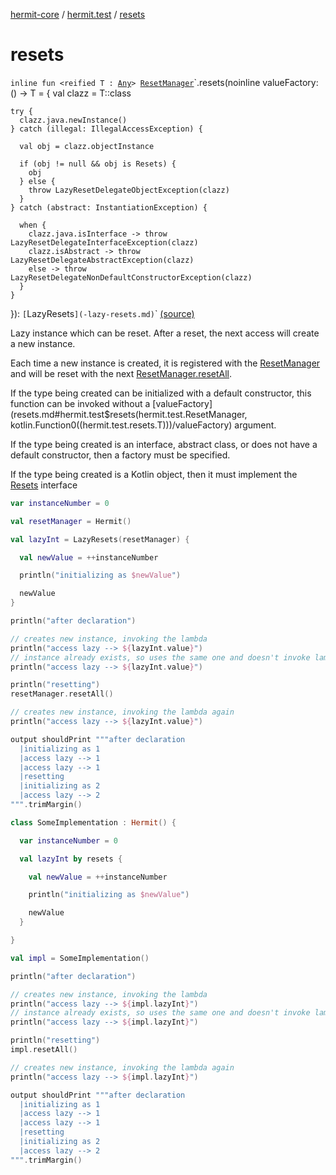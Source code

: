 [hermit-core](../index.md) / [hermit.test](index.md) / [resets](./resets.md)

# resets

`inline fun <reified T : `[`Any`](https://kotlinlang.org/api/latest/jvm/stdlib/kotlin/-any/index.html)`> `[`ResetManager`](-reset-manager/index.md)`.resets(noinline valueFactory: () -> T = {
    val clazz = T::class

    try {
      clazz.java.newInstance()
    } catch (illegal: IllegalAccessException) {

      val obj = clazz.objectInstance

      if (obj != null && obj is Resets) {
        obj
      } else {
        throw LazyResetDelegateObjectException(clazz)
      }
    } catch (abstract: InstantiationException) {

      when {
        clazz.java.isInterface -> throw LazyResetDelegateInterfaceException(clazz)
        clazz.isAbstract -> throw LazyResetDelegateAbstractException(clazz)
        else -> throw LazyResetDelegateNonDefaultConstructorException(clazz)
      }
    }

  }): `[`LazyResets`](-lazy-resets.md)`<T>` [(source)](https://github.com/RBusarow/AutoReset/tree/master/hermit-core/src/main/kotlin/hermit/test/LazyResets.kt#L45)

Lazy instance which can be reset.  After a reset, the next access will create a new instance.

Each time a new instance is created, it is registered with the [ResetManager](-reset-manager/index.md) and will be reset with the next [ResetManager.resetAll](-reset-manager/reset-all.md).

If the type being created can be initialized with a default constructor,
this function can be invoked without a [valueFactory](resets.md#hermit.test$resets(hermit.test.ResetManager, kotlin.Function0((hermit.test.resets.T)))/valueFactory) argument.

If the type being created is an interface, abstract class, or does not have a default constructor,
then a factory must be specified.

If the type being created is a Kotlin object, then it must implement the [Resets](-resets/index.md) interface

``` kotlin
var instanceNumber = 0

val resetManager = Hermit()

val lazyInt = LazyResets(resetManager) {

  val newValue = ++instanceNumber

  println("initializing as $newValue")

  newValue
}

println("after declaration")

// creates new instance, invoking the lambda
println("access lazy --> ${lazyInt.value}")
// instance already exists, so uses the same one and doesn't invoke lambda
println("access lazy --> ${lazyInt.value}")

println("resetting")
resetManager.resetAll()

// creates new instance, invoking the lambda again
println("access lazy --> ${lazyInt.value}")

output shouldPrint """after declaration
  |initializing as 1
  |access lazy --> 1
  |access lazy --> 1
  |resetting
  |initializing as 2
  |access lazy --> 2
""".trimMargin()
```

``` kotlin
class SomeImplementation : Hermit() {

  var instanceNumber = 0

  val lazyInt by resets {

    val newValue = ++instanceNumber

    println("initializing as $newValue")

    newValue
  }

}

val impl = SomeImplementation()

println("after declaration")

// creates new instance, invoking the lambda
println("access lazy --> ${impl.lazyInt}")
// instance already exists, so uses the same one and doesn't invoke lambda
println("access lazy --> ${impl.lazyInt}")

println("resetting")
impl.resetAll()

// creates new instance, invoking the lambda again
println("access lazy --> ${impl.lazyInt}")

output shouldPrint """after declaration
  |initializing as 1
  |access lazy --> 1
  |access lazy --> 1
  |resetting
  |initializing as 2
  |access lazy --> 2
""".trimMargin()
```

